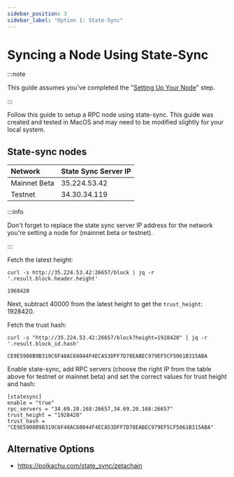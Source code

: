 ```yaml
---
sidebar_position: 3
sidebar_label: "Option 1: State-Sync"
---
```


# Syncing a Node Using State-Sync

:::note

This guide assumes you've completed the
"[Setting Up Your Node](/validators/setup)" step.

:::

Follow this guide to setup a RPC node using state-sync. This guide was created
and tested in MacOS and may need to be modified slightly for your local system.

## State-sync nodes

| Network      | State Sync Server IP |
| :----------- | :------------------- |
| Mainnet Beta | 35.224.53.42         |
| Testnet      | 34.30.34.119         |

:::info

Don't forget to replace the state sync server IP address for the network you're
setting a node for (mainnet beta or testnet).

:::

Fetch the latest height:

```
curl -s http://35.224.53.42:26657/block | jq -r '.result.block.header.height'

1968420
```

Next, subtract 40000 from the latest height to get the `trust_height`: 1928420.

Fetch the trust hash:

```
curl -s "http://35.224.53.42:26657/block?height=1928420" | jq -r '.result.block_id.hash'

CE9E5908B9B319C6F48AC68044F4ECA53DFF7D78EABEC979EF5CF5061B315ABA
```

Enable state-sync, add RPC servers (choose the right IP from the table above for
testnet or mainnet beta) and set the correct values for trust height and hash:

```text title="~/.zetacored/config/config.toml"
[statesync]
enable = "true"
rpc_servers = "34.69.20.168:26657,34.69.20.168:26657"
trust_height = "1928420"
trust_hash = "CE9E5908B9B319C6F48AC68044F4ECA53DFF7D78EABEC979EF5CF5061B315ABA"
```

## Alternative Options

- https://polkachu.com/state_sync/zetachain
